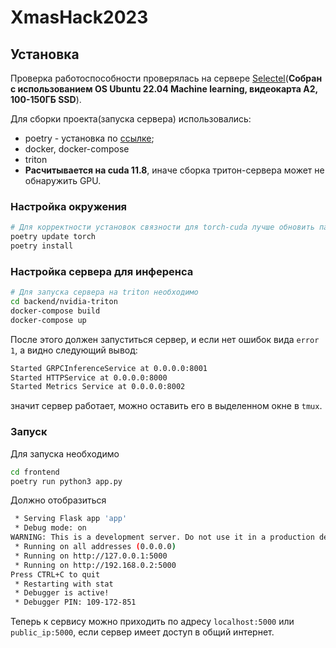# XmasHack2023

## Установка

Проверка работоспособности проверялась на сервере [Selectel](https://selectel.ru)(__Собран с использованием OS Ubuntu 22.04 Machine learning, видеокарта А2, 100-150ГБ SSD__).

Для сборки проекта(запуска сервера) использовались:
- poetry - установка по [ссылке](https://python-poetry.org/docs/#installing-with-the-official-installer);
- docker, docker-compose
- triton
- __Расчитывается на cuda 11.8__, иначе сборка тритон-сервера может не обнаружить GPU.

### Настройка окружения

```bash
# Для корректности установок связности для torch-cuda лучше обновить пакетные зависимости
poetry update torch
poetry install
```

### Настройка сервера для инференса

```bash
# Для запуска сервера на triton необходимо
cd backend/nvidia-triton
docker-compose build
docker-compose up
```

После этого должен запуститься сервер, и если нет ошибок вида `error 1`, а видно следующий вывод:
```bash
Started GRPCInferenceService at 0.0.0.0:8001
Started HTTPService at 0.0.0.0:8000
Started Metrics Service at 0.0.0.0:8002
```

значит сервер работает, можно оставить его в выделенном окне в `tmux`.

### Запуск

Для запуска необходимо

```bash
cd frontend
poetry run python3 app.py
```

Должно отобразиться 
```bash
 * Serving Flask app 'app'
 * Debug mode: on
WARNING: This is a development server. Do not use it in a production deployment. Use a production WSGI server instead.
 * Running on all addresses (0.0.0.0)
 * Running on http://127.0.0.1:5000
 * Running on http://192.168.0.2:5000
Press CTRL+C to quit
 * Restarting with stat
 * Debugger is active!
 * Debugger PIN: 109-172-851
```

Теперь к сервису можно приходить по адресу `localhost:5000` или `public_ip:5000`, если сервер имеет доступ в общий интернет.